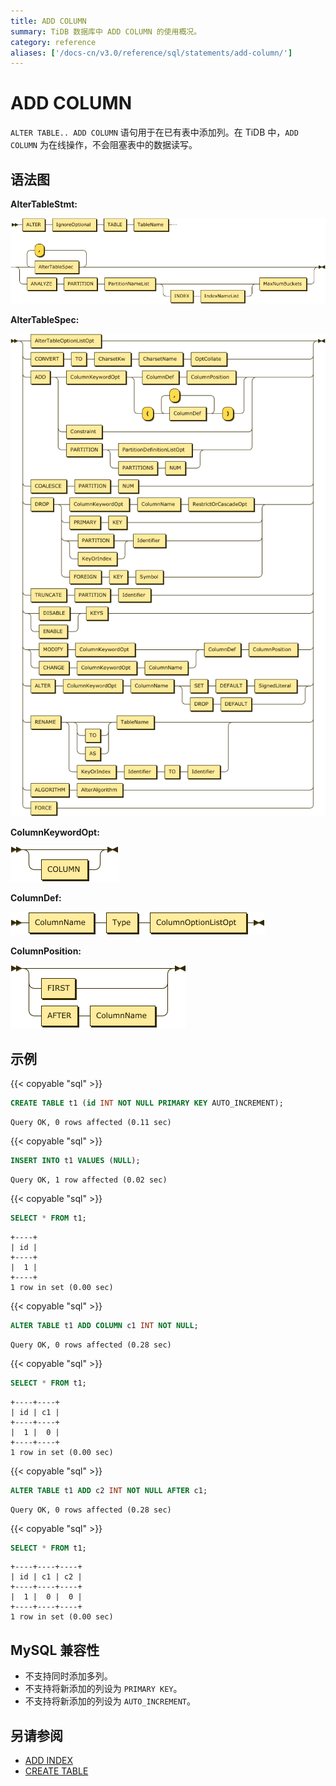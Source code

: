 ```yaml
---
title: ADD COLUMN
summary: TiDB 数据库中 ADD COLUMN 的使用概况。
category: reference
aliases: ['/docs-cn/v3.0/reference/sql/statements/add-column/']
---
```


# ADD COLUMN

`ALTER TABLE.. ADD COLUMN` 语句用于在已有表中添加列。在 TiDB 中，`ADD COLUMN` 为在线操作，不会阻塞表中的数据读写。

## 语法图

**AlterTableStmt:**

![AlterTableStmt](/media/sqlgram/AlterTableStmt.png)

**AlterTableSpec:**

![AlterTableSpec](/media/sqlgram/AlterTableSpec.png)

**ColumnKeywordOpt:**

![ColumnKeywordOpt](/media/sqlgram/ColumnKeywordOpt.png)

**ColumnDef:**

![ColumnDef](/media/sqlgram/ColumnDef.png)

**ColumnPosition:**

![ColumnPosition](/media/sqlgram/ColumnPosition.png)

## 示例

{{< copyable "sql" >}}

```sql
CREATE TABLE t1 (id INT NOT NULL PRIMARY KEY AUTO_INCREMENT);
```

```
Query OK, 0 rows affected (0.11 sec)
```

{{< copyable "sql" >}}

```sql
INSERT INTO t1 VALUES (NULL);
```

```
Query OK, 1 row affected (0.02 sec)
```

{{< copyable "sql" >}}

```sql
SELECT * FROM t1;
```

```
+----+
| id |
+----+
|  1 |
+----+
1 row in set (0.00 sec)
```

{{< copyable "sql" >}}

```sql
ALTER TABLE t1 ADD COLUMN c1 INT NOT NULL;
```

```
Query OK, 0 rows affected (0.28 sec)
```

{{< copyable "sql" >}}

```sql
SELECT * FROM t1;
```

```
+----+----+
| id | c1 |
+----+----+
|  1 |  0 |
+----+----+
1 row in set (0.00 sec)
```

{{< copyable "sql" >}}

```sql
ALTER TABLE t1 ADD c2 INT NOT NULL AFTER c1;
```

```
Query OK, 0 rows affected (0.28 sec)
```

{{< copyable "sql" >}}

```sql
SELECT * FROM t1;
```

```
+----+----+----+
| id | c1 | c2 |
+----+----+----+
|  1 |  0 |  0 |
+----+----+----+
1 row in set (0.00 sec)
```

## MySQL 兼容性

* 不支持同时添加多列。
* 不支持将新添加的列设为 `PRIMARY KEY`。
* 不支持将新添加的列设为 `AUTO_INCREMENT`。

## 另请参阅

* [ADD INDEX](/sql-statements/sql-statement-add-index.md)
* [CREATE TABLE](/sql-statements/sql-statement-create-table.md)
